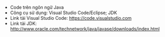 - Code trên ngôn ngữ Java
- Công cụ sử dụng: Visual Studio Code/Eclipse; JDK
- Link tải Visual Studio Code: https://code.visualstudio.com
- Link tải JDK: http://www.oracle.com/technetwork/java/javase/downloads/index.html
